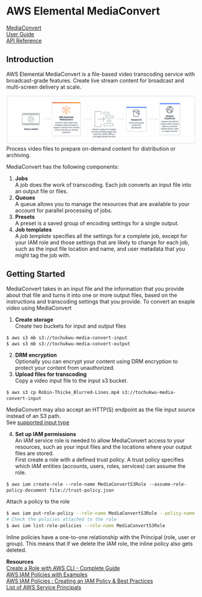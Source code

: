 # AWS Elemental MediaConvert  
[MediaConvert](https://docs.aws.amazon.com/mediaconvert/index.html)   
[User Guide](https://docs.aws.amazon.com/mediaconvert/latest/ug/what-is.html)    
[API Reference](https://docs.aws.amazon.com/mediaconvert/latest/apireference/custom-endpoints.html)   

## Introduction  
AWS Elemental MediaConvert is a file-based video transcoding service with broadcast-grade features. Create live stream content for broadcast and multi-screen delivery at scale.

![](aws-elemental-mediaConvert.png)
Process video files to prepare on-demand content for distribution or archiving.

MediaConvert has the following components:
1. __Jobs__  
A job does the work of transcoding. Each job converts an input file into an output file or files.
2. __Queues__  
A queue allows you to manage the resources that are available to your account for parallel processing of jobs.
3. __Presets__  
A preset is a saved group of encoding settings for a single output.  
4. __Job templates__  
A _job template_ specifies all the settings for a complete job, except for your IAM role and those settings that are likely to change for each job, such as the input file location and name, and user metadata that you might tag the job with.  

## Getting Started  
MediaConvert takes in an input file and the information that you provide about that file and turns it into one or more output files, based on the instructions and transcoding settings that you provide.
To convert an exaple video using MediaConvert
1. __Create storage__  
Create two buckets for input and output files
```
$ aws s3 mb s3://tochukwu-media-convert-input
$ aws s3 mb s3://tochukwu-media-convert-output
```
2. __DRM encryption__  
Optionally you can encrypt your content using DRM encryption to protect your content from unauthorized.  
3. __Upload files for transcoding__   
Copy a video input file to the input s3 bucket.
```
$ aws s3 cp Robin-Thicke_Blurred-Lines.mp4 s3://tochukwu-media-convert-input
```
MediaConvert may also accept an HTTP(S) endpoint as the file input source instead of an S3 path.  
See [supported input type](https://docs.aws.amazon.com/mediaconvert/latest/ug/reference-codecs-containers-input.html)  

4. __Set up IAM permissions__   
An IAM service role is needed to allow MediaConvert access to your resources, such as your input files and the locations where your output files are stored.   
First create a role with a defined trust policy. A trust policy specifies which IAM entities (accounts, users, roles, services) can assume the role.  
```
$ aws iam create-role --role-name MediaConvertS3Role --assume-role-policy-document file://trust-policy.json
```
Attach a policy to the role
```bash
$ aws iam put-role-policy --role-name MediaConvertS3Role --policy-name S3ReadWritePolicy --policy-document file://s3-permission.json
# Check the policies attached to the role
$ aws iam list-role-policies --role-name MediaConvertS3Role
```
Inline policies have a one-to-one relationship with the Principal (role, user or group). This means that if we delete the IAM role, the inline policy also gets deleted.


__Resources__  
[Create a Role with AWS CLI - Complete Guide](https://bobbyhadz.com/blog/aws-cli-create-role)    
[AWS IAM Policies with Examples](https://medium.com/tensult/aws-policies-with-examples-8340661d35e9)   
[AWS IAM Policies : Creating an IAM Policy & Best Practices](https://spacelift.io/blog/iam-policy)   
[List of AWS Service Principals](https://gist.github.com/shortjared/4c1e3fe52bdfa47522cfe5b41e5d6f22)   

